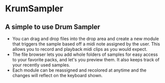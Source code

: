 # KrumSampler

## A simple to use Drum Sampler

- You can drag and drop files into the drop area and create a new module that triggers the sample based off a midi note assigned by the user. This allows you to record and playback midi clips as you would expect. 
- The file browser lets you add whole folders of samples for easy access to your favorite packs, and let's you preview them. It also keeps track of your recently used samples.
- Each module can be reassigned and recolored at anytime and the changes will reflect on the keyboard shown. 

